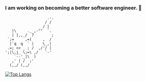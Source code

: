 ### I am working on becoming a better software engineer.  😬

                       .-.
                      / /
                     / |
       |\     ._ ,-""  `.
       | |,,_/  7        ;
     `;=     ,=(     ,  /
      |`q  q  ` |    \_,|
     .=; <> _ ; /  ,/'/ |
    ';|\,j_ \;=\ ,/   `-'
        `--'_|\  )
       ,' | /  ;'
      (,,/ (,,/     
<!--
**elliexcoding/elliexcoding** is a ✨ _special_ ✨ repository because its `README.md` (this file) appears on your GitHub profile.

Here are some ideas to get you started:

- 🔭 I’m currently working on ...
- 🌱 I’m currently learning ...
- 👯 I’m looking to collaborate on ...
- 🤔 I’m looking for help with ...
- 💬 Ask me about ...
- 📫 How to reach me: ...
- 😄 Pronouns: ...
- ⚡ Fun fact: ...
-->

[![Top Langs](https://github-readme-stats.vercel.app/api/top-langs/?username=elliexcoding&show_icons=true&theme=tokyonight)](https://github.com/elliexcoding/github-readme-stats)

